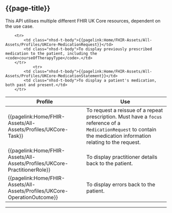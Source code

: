 ## {{page-title}}

This API utilises multiple different FHIR UK Core resources, dependent on the use case.

<table data-responsive>
    <thead>
        <tr>
            <th>Profile</th>
            <th>Use</th>
        </tr>
    </thead>
    <tbody>
        <tr>
            <td class="nhsd-t-body">{{pagelink:Home/FHIR-Assets/All-Assets/Profiles/UKCore-Task}}</td>
            <td class="nhsd-t-body">To request a reissue of a repeat prescription. Must have a <code>focus</code> reference of a <code>MedicationRequest</code> to contain the medication information relating to the request.</td>
        </tr>
              
        <tr>
            <td class="nhsd-t-body">{{pagelink:Home/FHIR-Assets/All-Assets/Profiles/UKCore-MedicationRequest}}</td>
            <td class="nhsd-t-body">To display previously prescribed medication to the patient, including the <code>courseOfTherapyType</code>.</td>
        </tr>
                <tr>
            <td class="nhsd-t-body">{{pagelink:Home/FHIR-Assets/All-Assets/Profiles/UKCore-MedicationStatement}}</td>
            <td class="nhsd-t-body">To display a patient's medication, both past and present.</td>
        </tr>
  <tr>
            <td class="nhsd-t-body">{{pagelink:Home/FHIR-Assets/All-Assets/Profiles/UKCore-PractitionerRole}}</td>
            <td class="nhsd-t-body">To display practitioner details back to the patient.</td>
        </tr>
                <tr>
            <td class="nhsd-t-body">{{pagelink:Home/FHIR-Assets/All-Assets/Profiles/UKCore-OperationOutcome}}</td>
            <td class="nhsd-t-body">To display errors back to the patient.</td>
        </tr>
    </tbody>

</table>

---